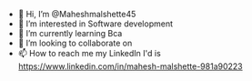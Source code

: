 - 👋 Hi, I’m @Maheshmalshette45
- 👀 I’m interested in Software development 
- 🌱 I’m currently learning Bca
- 💞️ I’m looking to collaborate on 
- 📫 How to reach me my LinkedIn I'd is https://www.linkedin.com/in/mahesh-malshette-981a90223

<!---
Maheshmalshette45/Maheshmalshette45 is a ✨ special ✨ repository because its `README.md` (this file) appears on your GitHub profile.
You can click the Preview link to take a look at your changes.
--->
